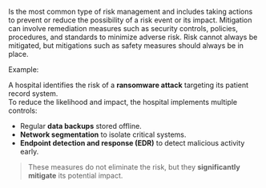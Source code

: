 Is the most common type of risk management and includes taking actions to prevent or reduce the possibility of a risk event or its impact. Mitigation can involve remediation measures such as security controls, policies, procedures, and standards to minimize adverse risk. Risk cannot always be mitigated, but mitigations such as safety measures should always be in place.

Example:

A hospital identifies the risk of a **ransomware attack** targeting its patient record system.  
To reduce the likelihood and impact, the hospital implements multiple controls:

- Regular **data backups** stored offline.
- **Network segmentation** to isolate critical systems.
- **Endpoint detection and response (EDR)** to detect malicious activity early.  
>These measures do not eliminate the risk, but they **significantly mitigate** its potential impact.

